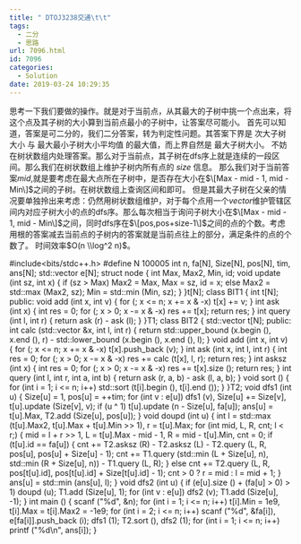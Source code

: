 ```yaml
---
title: " DTOJ3238交通\t\t"
tags:
  - 二分
  - 思路
url: 7096.html
id: 7096
categories:
  - Solution
date: 2019-03-24 10:29:35
---
```


思考一下我们要做的操作。就是对于当前点，从其最大的子树中挑一个点出来，将这个点及其子树的大小算到当前点最小的子树中，让答案尽可能小。 首先可以知道，答案是可二分的，我们二分答案，转为判定性问题。其答案下界是 次大子树大小 与 最大最小子树大小平均值 的最大值，而上界自然是 最大子树大小。 不妨在树状数组内处理答案。那么对于当前点，其子树在dfs序上就是连续的一段区间。那么我们在树状数组上维护子树内所有点的 $size$ 信息。 那么我们对于当前答案$mid$,就是要考虑在最大点所在子树中，是否存在大小在$\[Max - mid - 1, mid - Min\]$之间的子树。在树状数组上查询区间和即可。 但是其最大子树在父亲的情况要单独拎出来考虑：仍然用树状数组维护，对于每个点用一个$vector$维护管辖区间内对应子树大小的点的dfs序。那么每次相当于询问子树大小在$\[Max - mid - 1, mid - Min\]$之间，同时dfs序在$\[pos,pos+size-1\]$之间的点的个数。考虑用根的答案减去当前点的子树内的答案就是当前点往上的部分，满足条件的点的个数了。 时间效率$O(n \\log^2 n)$。

#include<bits/stdc++.h>
#define N 100005
int n, fa\[N\], Size\[N\], pos\[N\], tim, ans\[N\];
std::vector<int> e\[N\];
struct node
{
	int Max, Max2, Min, id;
	void update (int sz, int x)
	{
		if (sz > Max) Max2 = Max, Max = sz, id = x;
		else Max2 = std::max (Max2, sz);
		Min = std::min (Min, sz);
	}
}t\[N\];
class BIT1
{
	int t\[N\];
public:
	void add (int x, int v) { for (; x <= n; x += x & -x) t\[x\] += v; }
	int ask (int x) { int res = 0; for (; x > 0; x -= x & -x) res += t\[x\]; return res; }
	int query (int l, int r) { return ask (r) - ask (l); }
}T1;
class BIT2
{
	std::vector<int> t\[N\];
public:
	int calc (std::vector<int> &x, int l, int r)
	{
		return std::upper\_bound (x.begin (), x.end (), r) - std::lower\_bound (x.begin (), x.end (), l);
	}
	void add (int x, int v) { for (; x <= n; x += x & -x) t\[x\].push_back (v); }
	int ask (int x, int l, int r) { int res = 0; for (; x > 0; x -= x & -x) res += calc (t\[x\], l, r); return res; }
	int asksz (int x) { int res = 0; for (; x > 0; x -= x & -x) res += t\[x\].size (); return res; }
	int query (int l, int r, int a, int b) { return ask (r, a, b) - ask (l, a, b); }
	void sort () { for (int i = 1; i <= n; i++) std::sort (t\[i\].begin (), t\[i\].end ()); }
}T2;
void dfs1 (int u)
{
	Size\[u\] = 1, pos\[u\] = ++tim;
	for (int v : e\[u\]) dfs1 (v), Size\[u\] += Size\[v\], t\[u\].update (Size\[v\], v);
	if (u ^ 1) t\[u\].update (n - Size\[u\], fa\[u\]); 
	ans\[u\] = t\[u\].Max, T2.add (Size\[u\], pos\[u\]);
}
void doupd (int u)
{
	int l = std::max (t\[u\].Max2, t\[u\].Max + t\[u\].Min >> 1), r = t\[u\].Max;
	for (int mid, L, R, cnt; l < r;)
	{
		mid = l + r >> 1, L = t\[u\].Max - mid - 1, R = mid - t\[u\].Min, cnt = 0;
		if (t\[u\].id == fa\[u\])
		{
			cnt += T2.asksz (R) - T2.asksz (L) - T2.query (L, R, pos\[u\], pos\[u\] + Size\[u\] - 1);
			cnt += T1.query (std::min (L + Size\[u\], n), std::min (R + Size\[u\], n)) - T1.query (L, R);
		}
		else cnt += T2.query (L, R, pos\[t\[u\].id\], pos\[t\[u\].id\] + Size\[t\[u\].id\] - 1);
		cnt > 0 ? r = mid : l = mid + 1;
	}
	ans\[u\] = std::min (ans\[u\], l);
}
void dfs2 (int u)
{
	if (e\[u\].size () + (fa\[u\] > 0) > 1) doupd (u);
	T1.add (Size\[u\], 1);
	for (int v : e\[u\]) dfs2 (v);
	T1.add (Size\[u\], -1);
}
int main ()
{
	scanf ("%d", &n);
	for (int i = 1; i <= n; i++) t\[i\].Min = 1e9, t\[i\].Max = t\[i\].Max2 = -1e9;
	for (int i = 2; i <= n; i++) 
		scanf ("%d", &fa\[i\]), e\[fa\[i\]\].push_back (i);
	dfs1 (1);
	T2.sort (), dfs2 (1);
	for (int i = 1; i <= n; i++) printf ("%d\\n", ans\[i\]);
}